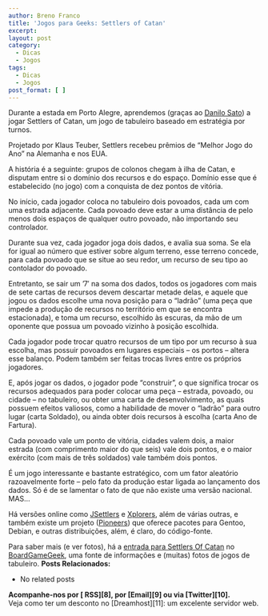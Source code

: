 ```yaml
---
author: Breno Franco
title: 'Jogos para Geeks: Settlers of Catan'
excerpt:
layout: post
category:
  - Dicas
  - Jogos
tags:
  - Dicas
  - Jogos
post_format: [ ]
---
```

Durante a estada em Porto Alegre, aprendemos (graças ao [Danilo Sato][1]) a jogar Settlers of Catan, um jogo de tabuleiro baseado em estratégia por turnos.

Projetado por Klaus Teuber, Settlers recebeu prêmios de “Melhor Jogo do Ano” na Alemanha e nos EUA.

A história é a seguinte: grupos de colonos chegam à ilha de Catan, e disputam entre si o domínio dos recursos e do espaço. Domínio esse que é estabelecido (no jogo) com a conquista de dez pontos de vitória.

No início, cada jogador coloca no tabuleiro dois povoados, cada um com uma estrada adjacente. Cada povoado deve estar a uma distância de pelo menos dois espaços de qualquer outro povoado, não importando seu controlador.

Durante sua vez, cada jogador joga dois dados, e avalia sua soma. Se ela for igual ao número que estiver sobre algum terreno, esse terreno concede, para cada povoado que se situe ao seu redor, um recurso de seu tipo ao contolador do povoado.

Entretanto, se sair um ’7′ na soma dos dados, todos os jogadores com mais de sete cartas de recursos devem descartar metade delas, e aquele que jogou os dados escolhe uma nova posição para o “ladrão” (uma peça que impede a produção de recursos no território em que se encontra estacionada), e toma um recurso, escolhido às escuras, da mão de um oponente que possua um povoado vizinho à posição escolhida.

Cada jogador pode trocar quatro recursos de um tipo por um recurso à sua escolha, mas possuir povoados em lugares especiais – os portos – altera esse balanço. Podem também ser feitas trocas livres entre os próprios jogadores.

E, após jogar os dados, o jogador pode “construir”, o que significa trocar os recursos adequados para poder colocar uma peça – estrada, povoado, ou cidade – no tabuleiro, ou obter uma carta de desenvolvimento, as quais possuem efeitos valiosos, como a habilidade de mover o “ladrão” para outro lugar (carta Soldado), ou ainda obter dois recursos à escolha (carta Ano de Fartura).

Cada povoado vale um ponto de vitória, cidades valem dois, a maior estrada (com comprimento maior do que seis) vale dois pontos, e o maior exército (com mais de três soldados) vale também dois pontos.

É um jogo interessante e bastante estratégico, com um fator aleatório razoavelmente forte – pelo fato da produção estar ligada ao lançamento dos dados. Só é de se lamentar o fato de que não existe uma versão nacional. MAS…

Há versões online como [JSettlers][2] e [Xplorers][3], além de várias outras, e também existe um projeto ([Pioneers][4]) que oferece pacotes para Gentoo, Debian, e outras distribuições, além, é claro, do código-fonte.

Para saber mais (e ver fotos), há a [entrada para Settlers Of Catan][5] no [BoardGameGeek][6], uma fonte de informações e (muitas) fotos de jogos de tabuleiro. 
**Posts Relacionados:** 
*   No related posts









**Acompanhe-nos por [ RSS][8], por [Email][9] ou via [Twitter][10].**  
Veja como ter um desconto no [Dreamhost][11]: um excelente servidor web.

 [1]: http://www.dtsato.com/blog/default/
 [2]: http://www.jsettlers.com/
 [3]: http://games.asobrain.com/
 [4]: http://pio.sourceforge.net/
 [5]: http://www.boardgamegeek.com/game/13
 [6]: http://www.boardgamegeek.com
 [7]: https://twitter.com/share




